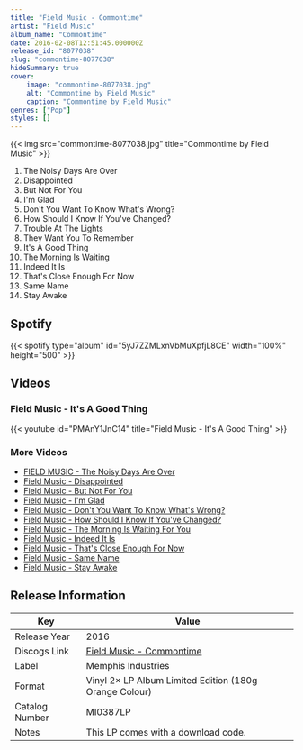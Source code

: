 ```yaml
---
title: "Field Music - Commontime"
artist: "Field Music"
album_name: "Commontime"
date: 2016-02-08T12:51:45.000000Z
release_id: "8077038"
slug: "commontime-8077038"
hideSummary: true
cover:
    image: "commontime-8077038.jpg"
    alt: "Commontime by Field Music"
    caption: "Commontime by Field Music"
genres: ["Pop"]
styles: []
---
```


{{< img src="commontime-8077038.jpg" title="Commontime by Field Music" >}}

<!-- section break -->

1. The Noisy Days Are Over
2. Disappointed
3. But Not For You
4. I'm Glad
5. Don't You Want To Know What's Wrong?
6. How Should I Know If You've Changed?
7. Trouble At The Lights
8. They Want You To Remember
9. It's A Good Thing
10. The Morning Is Waiting
11. Indeed It Is
12. That's Close Enough For Now
13. Same Name
14. Stay Awake

<!-- section break -->


## Spotify
{{< spotify type="album" id="5yJ7ZZMLxnVbMuXpfjL8CE" width="100%" height="500" >}}



## Videos
### Field Music - It's A Good Thing
{{< youtube id="PMAnY1JnC14" title="Field Music - It's A Good Thing" >}}<br>

### More Videos

- [FIELD MUSIC - The Noisy Days Are Over](https://www.youtube.com/watch?v=7FGPDau_QwA)
- [Field Music - Disappointed](https://www.youtube.com/watch?v=tWoVU7Zd894)
- [Field Music - But Not For You](https://www.youtube.com/watch?v=uLDrmfwm0yU)
- [Field Music - I'm Glad](https://www.youtube.com/watch?v=riJ733XwlFg)
- [Field Music - Don't You Want To Know What's Wrong?](https://www.youtube.com/watch?v=lBMglaki_rM)
- [Field Music - How Should I Know If You've Changed?](https://www.youtube.com/watch?v=ZOYTqCZdjvk)
- [Field Music - The Morning Is Waiting For You](https://www.youtube.com/watch?v=IlV-U2GgWW0)
- [Field Music - Indeed It Is](https://www.youtube.com/watch?v=wan_CAgBddQ)
- [Field Music - That's Close Enough For Now](https://www.youtube.com/watch?v=oEGF7LjsM4Y)
- [Field Music - Same Name](https://www.youtube.com/watch?v=8YCLtsTJ5N8)
- [Field Music - Stay Awake](https://www.youtube.com/watch?v=j5LfWbN8ZdA)


## Release Information
|  Key           | Value                                                |
| ---------------| ---------------------------------------------------- |
| Release Year   | 2016                                   |
| Discogs Link   | [Field Music - Commontime](https://www.discogs.com/release/8077038-Field-Music-Commontime) |
| Label          | Memphis Industries |
| Format         | Vinyl 2× LP Album Limited Edition (180g Orange Colour) |
| Catalog Number | MI0387LP |
| Notes | This LP comes with a download code. |